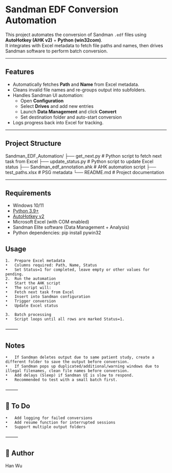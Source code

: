 # Sandman EDF Conversion Automation

This project automates the conversion of Sandman `.edf` files using **AutoHotkey (AHK v2)** + **Python (win32com)**.  
It integrates with Excel metadata to fetch file paths and names, then drives Sandman software to perform batch conversion.

---

## Features
- Automatically fetches **Path** and **Name** from Excel metadata.
- Cleans invalid file names and re-groups output into subfolders.
- Handles Sandman UI automation:
  - Open **Configuration**
  - Select **Drives** and add new entries
  - Launch **Data Management** and click **Convert**
  - Set destination folder and auto-start conversion
- Logs progress back into Excel for tracking.

---

## Project Structure
Sandman_EDF_Automation/
├── get_next.py                  # Python script to fetch next task from Excel
├── update_status.py             # Python script to update Excel status
├── Sandman_edf_annotation.ahk   # AHK automation script
├── test_paths.xlsx              # PSG metadata
└── README.md                    # Project documentation

---

## Requirements

- Windows 10/11
- [Python 3.9+](https://www.python.org/downloads/)
- [AutoHotkey v2](https://www.autohotkey.com/)
- Microsoft Excel (with COM enabled)
- Sandman Elite software (Data Management + Analysis)
- Python dependencies: pip install pywin32

## Usage

	1.	Prepare Excel metadata
	•	Columns required: Path, Name, Status
	•	Set Status=1 for completed, leave empty or other values for pending.
	2.	Run the automation
	•	Start the AHK script
	•	The script will:
	•	Fetch next task from Excel
	•	Insert into Sandman configuration
	•	Trigger conversion
	•	Update Excel status

	3.	Batch processing
	•	Script loops until all rows are marked Status=1.

⸻

## Notes
	•	If Sandman deletes output due to same patient study, create a different folder to save the output before conversion.
	•	If Sandman pops up duplicated/additional/warning windows due to illegal filenames, clean file names before conversion.
	•	Add delays (Sleep) if Sandman UI is slow to respond.
	•	Recommended to test with a small batch first.

⸻

## 📌 To Do
	•	Add logging for failed conversions
	•	Add resume function for interrupted sessions
	•	Support multiple output folders

⸻

## 👤 Author

Han Wu